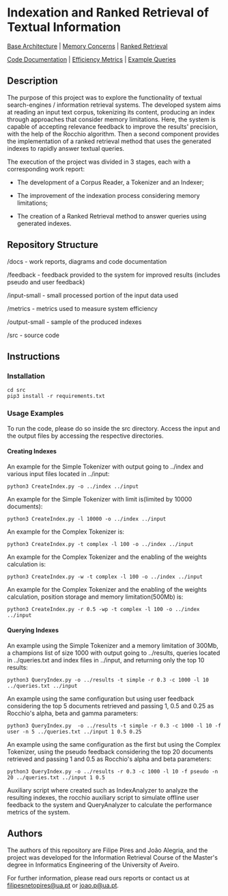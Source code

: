 # Indexation and Ranked Retrieval of Textual Information

[Base Architecture]() | [Memory Concerns]() | [Ranked Retrieval]()

[Code Documentation]() | [Efficiency Metrics]() | [Example Queries]()

## Description

The purpose of this project was to explore the functionality of textual search-engines / information retrieval systems. 
The developed system aims at reading an input text corpus, tokenizing its content, producing an index through approaches that consider memory limitations. Here, the system is capable of accepting relevance feedback to improve the results' precision, with the help of the Rocchio algorithm.
Then a second component provides the implementation of a ranked retrieval method that uses the generated indexes to rapidly answer textual queries.

The execution of the project was divided in 3 stages, each with a corresponding work report:

- The development of a Corpus Reader, a Tokenizer and an Indexer;

- The improvement of the indexation process considering memory limitations;

- The creation of a Ranked Retrieval method to answer queries using generated indexes.

##  Repository Structure

/docs - work reports, diagrams and code documentation

/feedback - feedback provided to the system for improved results (includes pseudo and user feedback)

/input-small - small processed portion of the input data used 

/metrics - metrics used to measure system efficiency

/output-small - sample of the produced indexes

/src - source code

## Instructions 

### Installation

```
cd src
pip3 install -r requirements.txt
```

### Usage Examples

To run the code, please do so inside the src directory. Access the input and the output files by accessing the respective directories.

#### Creating Indexes

An example for the Simple Tokenizer with output going to ../index and various input files located in ../input:

```
python3 CreateIndex.py -o ../index ../input
```

An example for the Simple Tokenizer with limit is(limited by 10000 documents):

```
python3 CreateIndex.py -l 10000 -o ../index ../input
```

An example for the Complex Tokenizer is:

```
python3 CreateIndex.py -t complex -l 100 -o ../index ../input
```

An example for the Complex Tokenizer  and the enabling of the weights calculation is:

```
python3 CreateIndex.py -w -t complex -l 100 -o ../index ../input
```

An example for the Complex Tokenizer  and the enabling of the weights calculation, position storage and memory limitation(500Mb) is:

```
python3 CreateIndex.py -r 0.5 -wp -t complex -l 100 -o ../index ../input
```

#### Querying Indexes

An example using the Simple Tokenizer and a memory limitation of 300Mb, a champions list of size 1000 with output going to ../results, queries located in ../queries.txt and index files in ../input, and returning only the top 10 results:

```
python3 QueryIndex.py -o ../results -t simple -r 0.3 -c 1000 -l 10 ../queries.txt ../input
```

An example using the same configuration but using user feedback considering the top 5 documents retrieved and passing 1, 0.5 and 0.25 as Rocchio's alpha, beta and gamma parameters:

```
python3 QueryIndex.py  -o ../results -t simple -r 0.3 -c 1000 -l 10 -f user -n 5 ../queries.txt ../input 1 0.5 0.25
```

An example using the same configuration as the first but using the Complex Tokenizer, using the pseudo feedback considering the top 20 documents retrieved and passing 1 and 0.5 as Rocchio's alpha and beta parameters:

```
python3 QueryIndex.py -o ../results -r 0.3 -c 1000 -l 10 -f pseudo -n 20 ../queries.txt ../input 1 0.5
```

Auxiliary script where created such as IndexAnalyzer to analyze the resulting indexes, the rocchio auxiliary script to simulate offline user feedback to the system and QueryAnalyzer to calculate the performance metrics of the system.

## Authors

The authors of this repository are Filipe Pires and João Alegria, and the project was developed for the Information Retrieval Course of the Master's degree in Informatics Engineering of the University of Aveiro.

For further information, please read ours reports or contact us at filipesnetopires@ua.pt or joao.p@ua.pt.